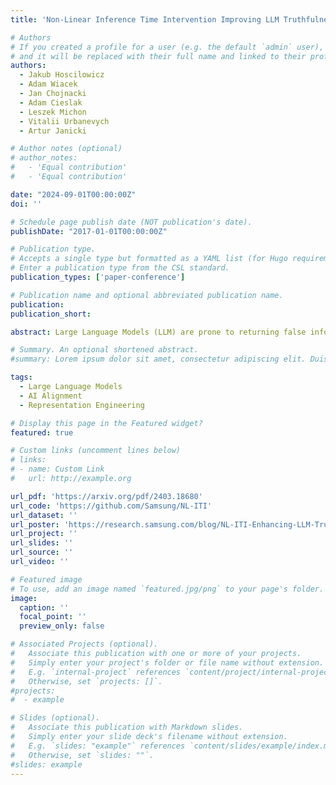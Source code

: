 ```yaml
---
title: 'Non-Linear Inference Time Intervention Improving LLM Truthfulness'

# Authors
# If you created a profile for a user (e.g. the default `admin` user), write the username (folder name) here
# and it will be replaced with their full name and linked to their profile.
authors:
  - Jakub Hoscilowicz
  - Adam Wiacek
  - Jan Chojnacki
  - Adam Cieslak
  - Leszek Michon
  - Vitalii Urbanevych
  - Artur Janicki

# Author notes (optional)
# author_notes:
#   - 'Equal contribution'
#   - 'Equal contribution'

date: "2024-09-01T00:00:00Z"
doi: ''

# Schedule page publish date (NOT publication's date).
publishDate: "2017-01-01T00:00:00Z"

# Publication type.
# Accepts a single type but formatted as a YAML list (for Hugo requirements).
# Enter a publication type from the CSL standard.
publication_types: ['paper-conference']

# Publication name and optional abbreviated publication name.
publication: 
publication_short: 

abstract: Large Language Models (LLM) are prone to returning false information. It constitutes one of major challenges in the AI field. In our work, we explore paradigm introduced by Inference-Time-Intervention (ITI). In the first stage, it identifies attention heads that contain the most relevant type of knowledge (e.g., truthful information). Afterwards, during inference, LLM activations are shifted for a chosen subset of attention heads. We further improved the ITI framework by introducing a nonlinear probing and multi-token intervention - Non-Linear ITI (NL-ITI). NL-ITI is tested on diverse multiple-choice benchmarks, including TruthfulQA, on which we report around 14% MC1 metric improvement with respect to the baseline ITI results. NL-ITI achieves also encouraging results on other testsets - on Business Ethics subdomain of MMLU, around 18% MC1 improvement over baseline LLaMA2-7B. Additionally, NL-ITI performs better while being less invasive in the behavior of LLM at the same time (as measured by Kullback-Leibler divergence).

# Summary. An optional shortened abstract.
#summary: Lorem ipsum dolor sit amet, consectetur adipiscing elit. Duis posuere tellus ac convallis placerat. Proin tincidunt magna sed ex sollicitudin condimentum.

tags:
  - Large Language Models
  - AI Alignment
  - Representation Engineering

# Display this page in the Featured widget?
featured: true

# Custom links (uncomment lines below)
# links:
# - name: Custom Link
#   url: http://example.org

url_pdf: 'https://arxiv.org/pdf/2403.18680'
url_code: 'https://github.com/Samsung/NL-ITI'
url_dataset: ''
url_poster: 'https://research.samsung.com/blog/NL-ITI-Enhancing-LLM-Truthfulness-Through-Internal-Modifications'
url_project: ''
url_slides: ''
url_source: ''
url_video: ''

# Featured image
# To use, add an image named `featured.jpg/png` to your page's folder.
image:
  caption: ''
  focal_point: ''
  preview_only: false

# Associated Projects (optional).
#   Associate this publication with one or more of your projects.
#   Simply enter your project's folder or file name without extension.
#   E.g. `internal-project` references `content/project/internal-project/index.md`.
#   Otherwise, set `projects: []`.
#projects:
#  - example

# Slides (optional).
#   Associate this publication with Markdown slides.
#   Simply enter your slide deck's filename without extension.
#   E.g. `slides: "example"` references `content/slides/example/index.md`.
#   Otherwise, set `slides: ""`.
#slides: example
---
```


<!-- {{% callout note %}}
LLMs often return false information, posing a major challenge in the AI field. Our publication aimed to mitigate this issue by editing the internal representations of LLMs.
{{% /callout %}} -->

<!-- {{% callout note %}}
Create your slides in Markdown - click the _Slides_ button to check out the example.
{{% /callout %}} -->
<!-- 
Add the publication's **full text** or **supplementary notes** here. You can use rich formatting such as including [code, math, and images](https://docs.hugoblox.com/content/writing-markdown-latex/). -->
